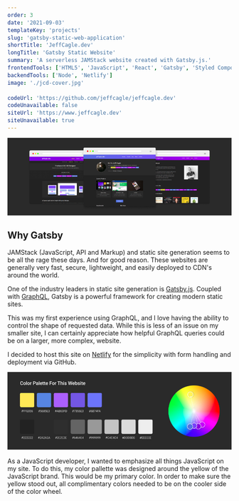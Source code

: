 ```yaml
---
order: 3
date: '2021-09-03'
templateKey: 'projects'
slug: 'gatsby-static-web-application'
shortTitle: 'JeffCagle.dev'
longTitle: 'Gatsby Static Website'
summary: 'A serverless JAMStack website created with Gatsby.js.'
frontendTools: ['HTML5', 'JavaScript', 'React', 'Gatsby', 'Styled Components']
backendTools: ['Node', 'Netlify']
image: './jcd-cover.jpg'

codeUrl: 'https://github.com/jeffcagle/jeffcagle.dev'
codeUnavailable: false
siteUrl: 'https://www.jeffcagle.dev'
siteUnavailable: true
---
```


![Jeffcagle.dev Website Design](./jcd-main.jpg 'Gatsby Static Website - JeffCagle.dev')

## Why Gatsby

JAMStack (JavaScript, API and Markup) and static site generation seems to be all the rage these days. And for good reason. These websites are generally very fast, secure, lightweight, and easily deployed to CDN's around the world.

One of the industry leaders in static site generation is [Gatsby.js](https://www.gatsbyjs.com/ 'Gatsby.js'). Coupled with [GraphQL](https://graphql.org/ 'GraphQL'), Gatsby is a powerful framework for creating modern static sites.

This was my first experience using GraphQL, and I love having the ability to control the shape of requested data. While this is less of an issue on my smaller site, I can certainly appreciate how helpful GraphQL queries could be on a larger, more complex, website.

I decided to host this site on [Netlify](https://www.netlify.com/ 'Netlify') for the simplicity with form handling and deployment via GitHub.

![Color Palette](./palette.jpg 'My Color Palette')

As a JavaScript developer, I wanted to emphasize all things JavaScript on my site. To do this, my color pallette was designed around the yellow of the JavaScript brand. This would be my primary color. In order to make sure the yellow stood out, all complimentary colors needed to be on the cooler side of the color wheel.
